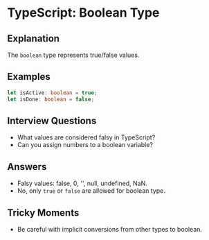 # TypeScript: Boolean Type

## Explanation

The `boolean` type represents true/false values.

## Examples

```ts
let isActive: boolean = true;
let isDone: boolean = false;
```

## Interview Questions

- What values are considered falsy in TypeScript?
- Can you assign numbers to a boolean variable?

## Answers

- Falsy values: false, 0, '', null, undefined, NaN.
- No, only `true` or `false` are allowed for boolean type.

## Tricky Moments

- Be careful with implicit conversions from other types to boolean.
